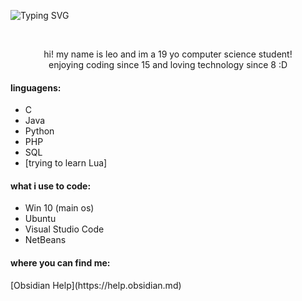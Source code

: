 ![Typing SVG](https://readme-typing-svg.herokuapp.com/?color=7A4190&size=35&center=true&vCenter=true&width=1000&lines=welcome+to+my+place!;glad+ur+here) 

<br>

<div align="center">

  hi! my name is leo and im a 19 yo computer science student! 
  <br>
  enjoying coding since 15 and loving technology since 8 :D

</div>
  

#### linguagens:
<div align="left">

  - C
  - Java
  - Python
  - PHP
  - SQL
  - [trying to learn Lua]

</div>

#### what i use to code:
<div align="left">

  - Win 10 (main os)
  - Ubuntu
  - Visual Studio Code
  - NetBeans

</div>

#### where you can find me:
<div>
  [Obsidian Help](https://help.obsidian.md)
  
  
</div>

